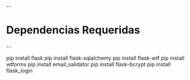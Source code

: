 -- <h1><super>Dependencias Requeridas</super></h1> --

pip install flask
pip install flask-sqlalchemy
pip install flask-wtf
pip install wtforms
pip install email_validator
pip install flask-bcrypt
pip install flask_login

